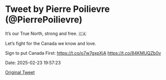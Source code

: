 # Tweet by Pierre Poilievre (@PierrePoilievre)

It’s our True North, strong and free. 🇨🇦

Let’s fight for the Canada we know and love.

Sign to put Canada First: https://t.co/o7w7gxpXjA https://t.co/84KMUQZb0v

Date: 2025-02-23 19:57:23

[Original Tweet](https://x.com/PierrePoilievre/status/1893752032265179230)
